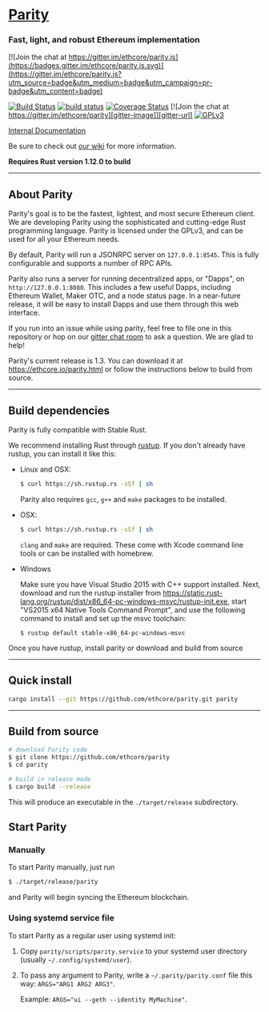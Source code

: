 # [Parity](https://ethcore.io/parity.html)
### Fast, light, and robust Ethereum implementation

[![Join the chat at https://gitter.im/ethcore/parity.js](https://badges.gitter.im/ethcore/parity.js.svg)](https://gitter.im/ethcore/parity.js?utm_source=badge&utm_medium=badge&utm_campaign=pr-badge&utm_content=badge)

[![Build Status][travis-image]][travis-url] [![build status](https://gitlab.ethcore.io/Mirrors/ethcore-parity/badges/master/build.svg)](https://gitlab.ethcore.io/Mirrors/ethcore-parity/commits/master) [![Coverage Status][coveralls-image]][coveralls-url] [![Join the chat at https://gitter.im/ethcore/parity][gitter-image]][gitter-url] [![GPLv3][license-image]][license-url]

[Internal Documentation][doc-url]


Be sure to check out [our wiki][wiki-url] for more information.

[travis-image]: https://travis-ci.org/ethcore/parity.svg?branch=master
[travis-url]: https://travis-ci.org/ethcore/parity
[coveralls-image]: https://coveralls.io/repos/github/ethcore/parity/badge.svg?branch=master
[coveralls-url]: https://coveralls.io/github/ethcore/parity?branch=master
[gitter-image]: https://badges.gitter.im/Join%20Chat.svg
[gitter-url]: https://gitter.im/ethcore/parity?utm_source=badge&utm_medium=badge&utm_campaign=pr-badge&utm_content=badge
[license-image]: https://img.shields.io/badge/license-GPL%20v3-green.svg
[license-url]: https://www.gnu.org/licenses/gpl-3.0.en.html
[doc-url]: https://ethcore.github.io/parity/ethcore/index.html
[wiki-url]: https://github.com/ethcore/parity/wiki

**Requires Rust version 1.12.0 to build**

----


## About Parity

Parity's goal is to be the fastest, lightest, and most secure Ethereum client. We are developing Parity using the sophisticated and
cutting-edge Rust programming language. Parity is licensed under the GPLv3, and can be used for all your Ethereum needs.

By default, Parity will run a JSONRPC server on `127.0.0.1:8545`. This is fully configurable and supports a number
of RPC APIs.

Parity also runs a server for running decentralized apps, or "Dapps", on `http://127.0.0.1:8080`.
This includes a few useful Dapps, including Ethereum Wallet, Maker OTC, and a node status page.
In a near-future release, it will be easy to install Dapps and use them through this web interface.

If you run into an issue while using parity, feel free to file one in this repository
or hop on our [gitter chat room][gitter-url] to ask a question. We are glad to help!

Parity's current release is 1.3. You can download it at https://ethcore.io/parity.html or follow the instructions
below to build from source.

----

## Build dependencies

Parity is fully compatible with Stable Rust.

We recommend installing Rust through [rustup](https://www.rustup.rs/). If you don't already have rustup, you can install it like this:

- Linux and OSX:
	```bash
	$ curl https://sh.rustup.rs -sSf | sh
	```
	
	Parity also requires `gcc`, `g++` and `make` packages to be installed.
- OSX:
	```bash
	$ curl https://sh.rustup.rs -sSf | sh
	```

	`clang` and `make` are required. These come with Xcode command line tools or can be installed with homebrew.
- Windows

    Make sure you have Visual Studio 2015 with C++ support installed. Next, download and run the rustup installer from
	https://static.rust-lang.org/rustup/dist/x86_64-pc-windows-msvc/rustup-init.exe, start "VS2015 x64 Native Tools Command Prompt", and use the following command to install and set up the msvc toolchain:
    ```
	$ rustup default stable-x86_64-pc-windows-msvc
    ```

Once you have rustup, install parity or download and build from source

----

## Quick install

```bash
cargo install --git https://github.com/ethcore/parity.git parity
```

----

## Build from source

```bash
# download Parity code
$ git clone https://github.com/ethcore/parity
$ cd parity

# build in release mode
$ cargo build --release
```

This will produce an executable in the `./target/release` subdirectory.

## Start Parity
### Manually
To start Parity manually, just run
```bash
$ ./target/release/parity
```

and Parity will begin syncing the Ethereum blockchain.

### Using systemd service file
To start Parity as a regular user using systemd init:

1. Copy `parity/scripts/parity.service` to your
systemd user directory (usually `~/.config/systemd/user`).
2. To pass any argument to Parity, write a `~/.parity/parity.conf` file this way:
`ARGS="ARG1 ARG2 ARG3"`.

	Example: `ARGS="ui --geth --identity MyMachine"`.
